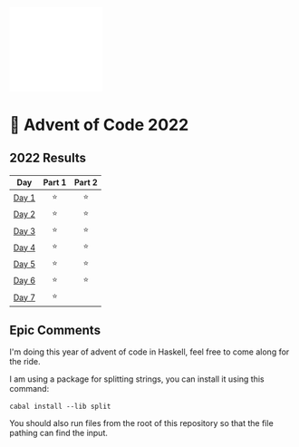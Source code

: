 <img src="./.assets/haskell-heart-white.png" width="164">

# 🎄 Advent of Code 2022

<!--- advent_readme_stars table --->
## 2022 Results

| Day | Part 1 | Part 2 |
| :---: | :---: | :---: |
| [Day 1](https://adventofcode.com/2022/day/1) | ⭐ | ⭐ |
| [Day 2](https://adventofcode.com/2022/day/2) | ⭐ | ⭐ |
| [Day 3](https://adventofcode.com/2022/day/3) | ⭐ | ⭐ |
| [Day 4](https://adventofcode.com/2022/day/4) | ⭐ | ⭐ |
| [Day 5](https://adventofcode.com/2022/day/5) | ⭐ | ⭐ |
| [Day 6](https://adventofcode.com/2022/day/6) | ⭐ | ⭐ |
| [Day 7](https://adventofcode.com/2022/day/7) | ⭐ |   |
<!--- advent_readme_stars table --->

## Epic Comments
I'm doing this year of advent of code in Haskell, feel free to come along for the ride.

I am using a package for splitting strings, you can install it using this command:

```
cabal install --lib split
```

You should also run files from the root of this repository so that the file pathing can find the input.

